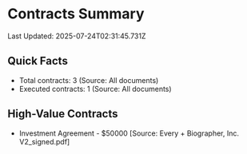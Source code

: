 # Contracts Summary
Last Updated: 2025-07-24T02:31:45.731Z

## Quick Facts
- Total contracts: 3 (Source: All documents)
- Executed contracts: 1 (Source: All documents)

## High-Value Contracts
- Investment Agreement - $50000 [Source: Every + Biographer, Inc. V2_signed.pdf]

